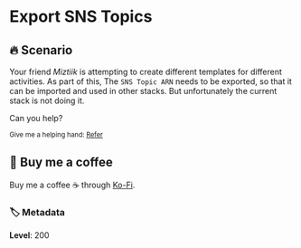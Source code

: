 # Export SNS Topics

## 🔥 Scenario

Your friend _Miztiik_ is attempting to create different templates for different activities. As part of this, The `SNS Topic ARN` needs to be exported, so that it can be imported and used in other stacks. But unfortunately the current stack is not doing it.

Can you help?

<sup>Give me a helping hand: [Refer][1]</sup>

## 👋 Buy me a coffee

Buy me a coffee ☕ through [Ko-Fi](https://ko-fi.com/miztiik).

### 🏷️ Metadata

**Level**: 200

[1]: https://docs.aws.amazon.com/AWSCloudFormation/latest/UserGuide/outputs-section-structure.html
